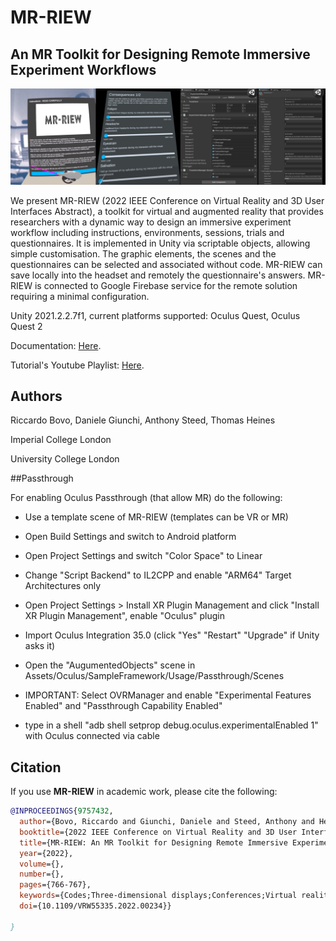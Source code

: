# MR-RIEW 

## An MR Toolkit for Designing Remote Immersive Experiment Workflows

<p align="center">
  <img src="media/teaser_VRMR.png">
</p>

We present MR-RIEW (2022 IEEE Conference on Virtual Reality and 3D User Interfaces Abstract), a toolkit for virtual and augmented reality that provides researchers with a dynamic way to design an immersive experiment workflow including instructions, environments, sessions, trials and questionnaires. It is implemented in Unity via scriptable objects, allowing simple customisation. The graphic elements, the scenes and the questionnaires can be selected and associated without code. MR-RIEW can save locally into the headset and remotely the questionnaire's answers. MR-RIEW is connected to Google Firebase service for the remote solution requiring a minimal configuration.

Unity 2021.2.2.7f1, current platforms supported: Oculus Quest, Oculus Quest 2

Documentation: [Here](https://github.com/CrowdVRLab/MR-RIEW/blob/main/HowToUse.md).

Tutorial's Youtube Playlist: [Here](https://www.youtube.com/playlist?list=PLCsH8hycEVh8p6k0wocmQen9OFggqp5CM).


## Authors

Riccardo Bovo, Daniele Giunchi, Anthony Steed, Thomas Heines


Imperial College London

University College London


##Passthrough

For enabling Oculus Passthrough (that allow MR) do the following:

- Use a template scene of MR-RIEW (templates can be VR or MR)

- Open Build Settings and switch to Android platform

- Open Project Settings and switch "Color Space" to Linear

- Change "Script Backend" to IL2CPP and enable "ARM64" Target Architectures only

- Open Project Settings > Install XR Plugin Management and click "Install XR Plugin Management", enable "Oculus" plugin

- Import Oculus Integration 35.0 (click "Yes" "Restart" "Upgrade" if Unity asks it)

- Open the "AugumentedObjects" scene in Assets/Oculus/SampleFramework/Usage/Passthrough/Scenes

- IMPORTANT: Select OVRManager and enable "Experimental Features Enabled" and "Passthrough Capability Enabled"

- type in a shell "adb shell setprop debug.oculus.experimentalEnabled 1" with Oculus connected via cable

## Citation

If you use **MR-RIEW** in academic work, please cite the following:

```bibtex
@INPROCEEDINGS{9757432,
  author={Bovo, Riccardo and Giunchi, Daniele and Steed, Anthony and Heinis, Thomas},
  booktitle={2022 IEEE Conference on Virtual Reality and 3D User Interfaces Abstracts and Workshops (VRW)}, 
  title={MR-RIEW: An MR Toolkit for Designing Remote Immersive Experiment Workflows}, 
  year={2022},
  volume={},
  number={},
  pages={766-767},
  keywords={Codes;Three-dimensional displays;Conferences;Virtual reality;Resists;Writing;User interfaces;Human-centered computing—Visualization—Visualization techniques—Treemaps;Human-centered computing—Visualization—Visualization design and evaluation methods},
  doi={10.1109/VRW55335.2022.00234}}

}
